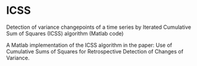 # ICSS
Detection of variance changepoints of a time series by Iterated Cumulative Sum of Squares (ICSS) algorithm (Matlab code)

A Matlab implementation of the ICSS algorithm in the paper: Use of Cumulative Sums of Squares for Retrospective Detection of Changes of Variance.
